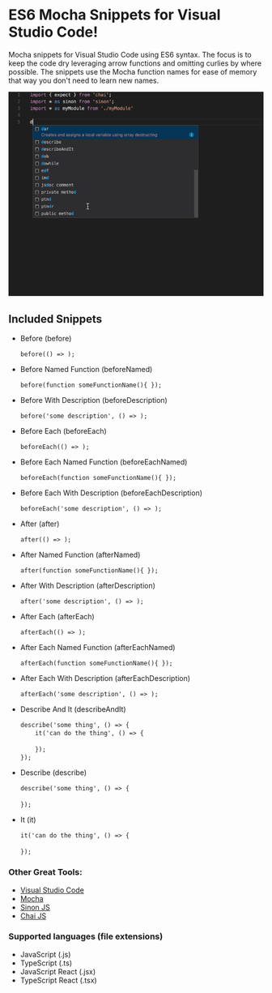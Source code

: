 # ES6 Mocha Snippets for Visual Studio Code!
Mocha snippets for Visual Studio Code using ES6 syntax.  The focus is to keep the code dry leveraging arrow functions and omitting curlies by where possible.  The snippets use the Mocha function names for ease of memory that way you don't need to learn new names.

![screenshot](images/demo.gif)

## Included Snippets
- Before (before)
    ```
    before(() => );
    ```
- Before Named Function (beforeNamed)
    ```
    before(function someFunctionName(){ });        
    ```
- Before With Description (beforeDescription)
    ```
    before('some description', () => );    
    ```
- Before Each (beforeEach)
    ```
    beforeEach(() => );
    ```
- Before Each Named Function (beforeEachNamed)
    ```
    beforeEach(function someFunctionName(){ });
    ```
- Before Each With Description (beforeEachDescription)
    ```
    beforeEach('some description', () => );
    ```
- After (after)
    ```
    after(() => );
    ```
- After Named Function (afterNamed)
    ```
    after(function someFunctionName(){ });
    ```
- After With Description (afterDescription)
    ```
    after('some description', () => );
    ```
- After Each (afterEach)
    ```
    afterEach(() => );
    ```
- After Each Named Function (afterEachNamed)
    ```
    afterEach(function someFunctionName(){ });
    ```
- After Each With Description (afterEachDescription)
    ```
    afterEach('some description', () => );
    ```
- Describe And It (describeAndIt)
    ```
    describe('some thing', () => {
        it('can do the thing', () => {
        
        });
    });
    ```
- Describe (describe)
    ```
    describe('some thing', () => {
    
    });
    ```
- It (it)
    ```
    it('can do the thing', () => {
    
    });
    ```

### Other Great Tools:
* [Visual Studio Code](http://code.visualstudio.com/)
* [Mocha](https://mochajs.org/)
* [Sinon JS](http://sinonjs.org/)
* [Chai JS](https://chaijs.com/)

### Supported languages (file extensions)
* JavaScript (.js)
* TypeScript (.ts)
* JavaScript React (.jsx)
* TypeScript React (.tsx)

